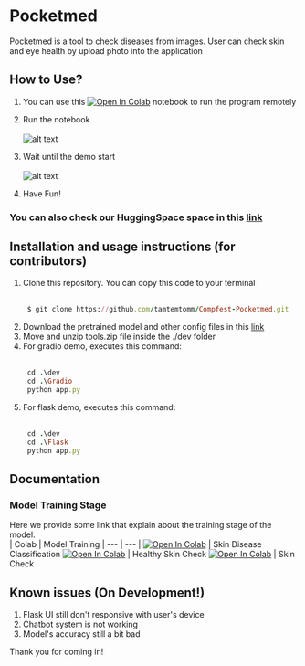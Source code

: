 # Pocketmed
Pocketmed is a tool to check diseases from images. User can check skin and eye health by upload photo into the application

## How to Use?

1. You can use this [![Open In Colab](https://colab.research.google.com/assets/colab-badge.svg)](https://colab.research.google.com/drive/16kHxAnUV35AvUCunFFaapUP9eNnCxCFk?usp=sharing) notebook to run the program remotely

2. Run the notebook <br> <br>
![alt text](https://github.com/tamtemtomm/Compfest-Pocketmed/assets/92860332/5198f69b-4257-44cb-82f9-40d7f4d10969)

3. Wait until the demo start <br> <br>
![alt text](https://github.com/tamtemtomm/Compfest-Pocketmed/assets/92860332/6bf525a3-9674-4350-9079-57a535e20601)

3. Have Fun!

### You can also check our HuggingSpace space in this [link]("https://xmaulana-compfest-pocketmed.hf.space/")

## Installation and usage instructions (for contributors)

1. Clone this repository. You can copy this code to your terminal
   <br> <br>
   ```rb
    $ git clone https://github.com/tamtemtomm/Compfest-Pocketmed.git
    ```
2. Download the pretrained model and other config files in this [link](https://drive.google.com/uc?id=1wN0JJHgeMVTrYdptmz3GmGdsCEPDUtPK)
3. Move and unzip tools.zip file inside the ./dev folder
4. For gradio demo, executes this command:
   <br> <br>
   ```rb
    cd .\dev
    cd .\Gradio
    python app.py
    ```
5. For flask demo, executes this command:
   <br> <br>
   ```rb
    cd .\dev
    cd .\Flask
    python app.py
    ```
## Documentation
### Model Training Stage
Here we provide some link that explain about the training stage of the model.
<br>
| Colab | Model Training
| --- | --- |
[![Open In Colab](https://colab.research.google.com/assets/colab-badge.svg)](https://colab.research.google.com/drive/11l_fi84VTUVUMFqeUnmNlIW-gaLtOVdw?usp=sharing) | Skin Disease Classification
[![Open In Colab](https://colab.research.google.com/assets/colab-badge.svg)](https://colab.research.google.com/drive/1-QGQv_WJolS1b0PXUZ_67Bu4OIoedUGx?usp=sharing) | Healthy Skin Check
[![Open In Colab](https://colab.research.google.com/assets/colab-badge.svg)](https://colab.research.google.com/drive/1RXDiNII5EZNxybXcp_g0Lo9avBjgG0QQ?usp=sharing) | Skin Check

## Known issues (On Development!)
1. Flask UI still don't responsive with user's device
2. Chatbot system is not working
3. Model's accuracy still a bit bad

Thank you for coming in!
